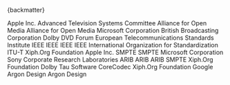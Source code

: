 
{backmatter}

<reference anchor="ALAC" target="https://github.com/macosforge/alac/blob/master/ALACMagicCookieDescription.txt">
  <front>
    <title>Apple Lossless Format "Magic Cookie" Description</title>
    <author>
      <organization>Apple Inc.</organization>
    </author>
    <date day="12" month="December" year="2012" />
  </front>
</reference>

<reference anchor="ATSC-A52" target="https://www.atsc.org/wp-content/uploads/2021/04/A52-2018.pdf">
  <front>
    <title>ATSC Standard: Digital Audio Compression (AC-3, E-AC-3)</title>
    <author>
      <organization>Advanced Television Systems Committee</organization>
    </author>
    <date day="25" month="January" year="2018" />
  </front>
</reference>

<reference anchor="AV1" target="https://aomediacodec.github.io/av1-spec/av1-spec.pdf">
  <front>
    <title>AV1 Bitstream &amp; Decoding Process Specification</title>
    <author>
      <organization>Alliance for Open Media</organization>
    </author>
    <date day="8" month="January" year="2019" />
  </front>
</reference>

<reference anchor="AV1-ISOBMFF" target="https://aomediacodec.github.io/av1-isobmff/">
  <front>
    <title>AV1 Codec ISO Media File Format Binding</title>
    <author>
      <organization>Alliance for Open Media</organization>
    </author>
    <date day="3" month="April" year="2024" />
  </front>
</reference>

<reference anchor="BITMAPINFOHEADER" target="https://learn.microsoft.com/en-us/windows/win32/api/wingdi/ns-wingdi-bitmapinfoheader">
  <front>
    <title>BITMAPINFOHEADER structure</title>
    <author>
      <organization>Microsoft Corporation</organization>
    </author>
    <date day="26" month="January" year="2024" />
  </front>
</reference>

<reference anchor="Dirac" target="https://web.archive.org/web/20150503015104/http://diracvideo.org/download/specification/dirac-spec-latest.pdf">
  <front>
    <title>Dirac Specification</title>
    <author>
      <organization>British Broadcasting Corporation</organization>
    </author>
    <date day="23" month="September" year="2008" />
  </front>
</reference>

<reference anchor="DolbyVisionWithinIso" target="https://www.dolby.com/us/en/technologies/dolby-vision/dolby-vision-bitstreams-within-the-iso-base-media-file-format-v2.1.2.pdf">
  <front>
    <title>Dolby Vision Streams Within the ISO Base MediaFile Format</title>
    <author>
      <organization>Dolby</organization>
    </author>
    <date day="7" month="February" year="2020" />
  </front>
</reference>

<reference anchor="DVD-Video" target="http://www.dvdforum.org/">
  <front>
    <title>DVD-Books: Part 3 DVD-Video Book</title>
    <author>
      <organization>DVD Forum</organization>
    </author>
    <date month="November" year="1995" />
  </front>
</reference>

<reference anchor="ETSI-TS102-366" target="https://www.etsi.org/deliver/etsi_ts/102300_102399/102366/01.04.01_60/ts_102366v010401p.pdf">
  <front>
    <title>Digital Audio Compression (AC-3, Enhanced AC-3) Standard</title>
    <author>
      <organization>European Telecommunications Standards Institute</organization>
    </author>
    <date month="September" year="2017" />
  </front>
</reference>

<reference anchor="IEEE.1857-3" target="https://standards.ieee.org/ieee/1857.3/10645/">
  <front>
    <title>IEEE Standard for a System of Advanced Audio and Video Coding</title>
    <author>
      <organization>IEEE</organization>
    </author>
    <date year="2023" month="November" day="8"/>
  </front>
</reference>

<reference anchor="IEEE.1857-4" target="https://standards.ieee.org/ieee/1857.4/5817/">
  <front>
    <title>IEEE Standard for Second-Generation IEEE 1857 Video Coding</title>
    <author>
      <organization>IEEE</organization>
    </author>
    <date year="2018" month="October" day="23"/>
  </front>
</reference>

<reference anchor="IEEE.1857-10" target="https://standards.ieee.org/ieee/1857.10/7722/">
  <front>
    <title>IEEE Standard for Third Generation Video Coding</title>
    <author>
      <organization>IEEE</organization>
    </author>
    <date year="2021" month="November" day="9"/>
  </front>
</reference>

<reference anchor="IEEE.754" target="https://standards.ieee.org/standard/754-2019.html">
  <front>
    <title>IEEE Standard for Binary Floating-Point Arithmetic</title>
    <author>
      <organization>IEEE</organization>
    </author>
    <date year="2019" month="June" day="13"/>
  </front>
</reference>

<reference anchor="ISO.14496-15">
  <front>
    <title>Information technology — Coding of audio-visual objects — Part 15: Carriage of network abstraction layer (NAL) unit structured video in ISO base media file format</title>
    <author>
      <organization>International Organization for Standardization</organization>
    </author>
    <date month="" year="2014" />
  </front>
  <seriesInfo name="ISO" value="Standard 14496" />
</reference>

<reference anchor="JPEG" target="https://www.w3.org/Graphics/JPEG/itu-t81.pdf">
  <front>
    <title>INFORMATION TECHNOLOGY - DIGITAL COMPRESSION AND CODING OF CONTINUOUS-TONE STILL IMAGES - REQUIREMENTS AND GUIDELINES</title>
    <author>
      <organization>ITU-T</organization>
    </author>
    <date month="September" year="1992"/>
  </front>
  <seriesInfo name="ITU-T Recommendation" value="T.81" />
</reference>

<reference anchor="OggKate" target="http://wiki.xiph.org/index.php/OggKate">
  <front>
    <title>OggKate</title>
    <author>
      <organization>Xiph.Org Foundation</organization>
    </author>
    <date day="21" month="February" year="2023" />
  </front>
</reference>

<reference anchor="librmff" target="https://gitlab.com/mbunkus/mkvtoolnix/-/blob/main/lib/librmff/librmff.h">
  <front>
    <title>RealMedia file format access library</title>
    <author initials="M." surname="Bunkus" fullname="Moritz Bunkus"></author>
    <date day="20" month="February" year="2021" />
  </front>
</reference>

<reference anchor="QTFF" target="https://developer.apple.com/documentation/quicktime-file-format">
  <front>
    <title>QuickTime File Format</title>
    <author>
      <organization>Apple Inc.</organization>
    </author>
    <date day="26" month="January" year="2024" />
  </front>
</reference>

<reference anchor="ST12" target="http://ieeexplore.ieee.org/document/7291029/">
  <front>
    <title>Time and Control Code</title>
    <author>
      <organization>SMPTE</organization>
    </author>
    <date day="20" month="February" year="2014" />
  </front>
  <seriesInfo name="ST" value="ST 12-1:2014, DOI 10.5594/SMPTE.ST12-1.2014" />
</reference>

<reference anchor="SMPTE-RDD36" target="https://pub.smpte.org/doc/rdd36/20220909-pub/">
  <front>
    <title>Apple ProRes Bitstream Syntax and Decoding Process</title>
    <author>
      <organization>SMPTE</organization>
    </author>
    <date day="9" month="September" year="2022" />
  </front>
</reference>

<reference anchor="WAVEFORMATEX" target="https://docs.microsoft.com/en-us/windows/win32/api/mmeapi/ns-mmeapi-waveformatex">
  <front>
    <title>WAVEFORMATEX structure</title>
    <author>
      <organization>Microsoft Corporation</organization>
    </author>
    <date day="04" month="April" year="2021" />
  </front>
</reference>

<reference anchor="AtracAES" target="https://www.minidisc.wiki/technology/atrac/aes">
  <front>
    <title>ATRAC: Adaptive Transform Acoustic Coding for MiniDisc</title>
    <author>
      <organization>Sony Corporate Research Laboratories</organization>
    </author>
    <date year="1992" month="October" day="1"/>
  </front>
</reference>

<reference anchor="atracdenc" target="https://github.com/dcherednik/atracdenc">
  <front>
    <title>atracdenc - ATRAC1 and ATRAC3 Decoder/Encoder</title>
    <author initials="D." surname="Cherednik" fullname="Daniil Cherednik"></author>
    <date year="2022" month="October" day="12"/>
  </front>
</reference>

<reference anchor="ARIB.STD-B24" target="https://www.arib.or.jp/english/std_tr/broadcasting/desc/std-b24.html">
  <front>
    <title>Data Coding and Transmission Specification for Digital Broadcasting</title>
    <author>
      <organization>ARIB</organization>
    </author>
    <date year="2022" month="October" day="6"/>
  </front>
</reference>

<reference anchor="ARIB.STD-B10" target="https://www.arib.or.jp/english/std_tr/broadcasting/desc/std-b10.html">
  <front>
    <title>Service Information for Digital Broadcasting System</title>
    <author>
      <organization>ARIB</organization>
    </author>
    <date year="2019" month="December" day="5"/>
  </front>
</reference>

<reference anchor="ARIB.TR-B14" target="https://www.arib.or.jp/english/std_tr/broadcasting/desc/tr-b14.html">
  <front>
    <title>Operational Guidelines for Digital Terrestrial Television Broadcasting</title>
    <author>
      <organization>ARIB</organization>
    </author>
    <date year="2022" month="October" day="6"/>
  </front>
</reference>

<reference anchor="ST.2042-1" target="https://pub.smpte.org/pub/st2042-1/st2042-1-2022.pdf">
  <front>
    <title>VC-2 Video Compression</title>
    <author>
      <organization>SMPTE</organization>
    </author>
    <date day="8" month="December" year="2022" />
  </front>
  <seriesInfo name="ST" value="ST 2042-1:2022, DOI 10.5594/SMPTE.ST2042-1.2022" />
</reference>

<reference anchor="Theora" target="https://www.theora.org/doc/Theora.pdf">
  <front>
    <title>Theora Specification</title>
    <author>
      <organization>Xiph.Org Foundation</organization>
    </author>
    <date day="3" month="June" year="2017" />
  </front>
</reference>

<reference anchor="TRUEHD" target="https://developer.dolby.com/globalassets/technology/dolby-truehd/dolbytruehdhighlevelbitstreamdescription.pdf">
  <front>
    <title>Dolby TrueHD (MLP) high-level bitstream description</title>
    <author>
      <organization>Dolby</organization>
    </author>
    <date month="February" year="2018" />
  </front>
</reference>

<reference anchor="TTA" target="https://tausoft.org/en/tta-%d0%be%d0%bf%d0%b8%d1%81%d0%b0%d0%bd%d0%b8%d0%b5-%d1%84%d0%be%d1%80%d0%bc%d0%b0%d1%82%d0%b0/">
  <front>
    <title>TTA</title>
    <author>
      <organization>Tau Software</organization>
    </author>
  </front>
</reference>

<reference anchor="USF" target="https://subtitld.org/en/development/usf">
  <front>
    <title>Universal Subtitle Format</title>
    <author fullname='Christophe PARIS'/>
    <author fullname='Ludovic Vialle'><organization>CoreCodec</organization></author>
    <author fullname='Uffe Hammer'/>
    <date year="2010" month="November" day="28"/>
  </front>
</reference>

<reference anchor="VORBIS" target="https://xiph.org/vorbis/doc/Vorbis_I_spec.pdf">
  <front>
    <title>Vorbis I specification</title>
    <author>
      <organization>Xiph.Org Foundation</organization>
    </author>
    <date day="4" month="July" year="2020" />
  </front>
</reference>

<reference anchor="VP9" target="https://storage.googleapis.com/downloads.webmproject.org/docs/vp9/vp9-bitstream-specification-v0.7-20170222-draft.pdf">
  <front>
    <title>VP9 Bitstream &amp; Decoding Process Specification - version 0.7</title>
    <author initials="A." surname="Grange" fullname="Adrian Grange"><organization>Google</organization></author>
    <author initials="P." surname="de Rivaz" fullname="Peter de Rivaz"><organization>Argon Design</organization></author>
    <author initials="J." surname="Hunt" fullname="Jonathan Hunt"><organization>Argon Design</organization></author>
    <date day="22" month="February" year="2017" />
  </front>
</reference>

<reference anchor="WAVPACK" target="https://www.wavpack.com/WavPack5FileFormat.pdf">
  <front>
    <title>WavPack 4 &amp; 5 Binary File / Block Format</title>
    <author initials="D." surname="Bryant" fullname="David Bryant"></author>
    <date day="12" month="April" year="2020" />
  </front>
</reference>
